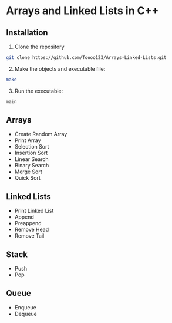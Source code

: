 # Arrays and Linked Lists in C++

## Installation
1. Clone the repository
```bash
git clone https://github.com/Toooo123/Arrays-Linked-Lists.git
```
2. Make the objects and executable file: 
```bash
make
```
3. Run the executable:
```bash
main
```
## Arrays
- Create Random Array
- Print Array
- Selection Sort
- Insertion Sort
- Linear Search
- Binary Search
- Merge Sort
- Quick Sort

## Linked Lists
- Print Linked List
- Append
- Preappend
- Remove Head
- Remove Tail

## Stack
- Push
- Pop

## Queue
- Enqueue
- Dequeue
